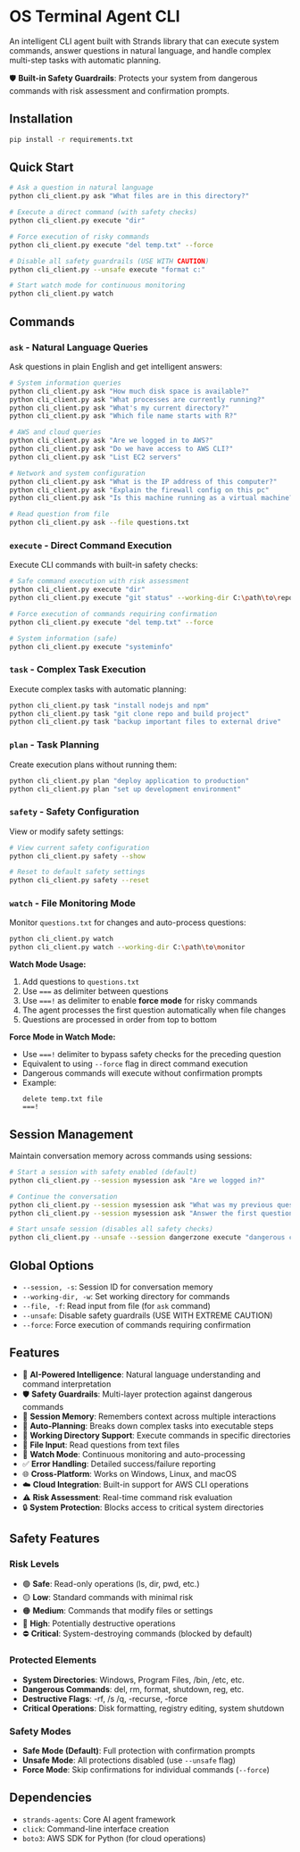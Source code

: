 # OS Terminal Agent CLI

An intelligent CLI agent built with Strands library that can execute system commands, answer questions in natural language, and handle complex multi-step tasks with automatic planning.

🛡️ **Built-in Safety Guardrails**: Protects your system from dangerous commands with risk assessment and confirmation prompts.

## Installation

```bash
pip install -r requirements.txt
```

## Quick Start

```bash
# Ask a question in natural language
python cli_client.py ask "What files are in this directory?"

# Execute a direct command (with safety checks)
python cli_client.py execute "dir"

# Force execution of risky commands
python cli_client.py execute "del temp.txt" --force

# Disable all safety guardrails (USE WITH CAUTION)
python cli_client.py --unsafe execute "format c:"

# Start watch mode for continuous monitoring
python cli_client.py watch
```

## Commands

### `ask` - Natural Language Queries
Ask questions in plain English and get intelligent answers:

```bash
# System information queries
python cli_client.py ask "How much disk space is available?"
python cli_client.py ask "What processes are currently running?"
python cli_client.py ask "What's my current directory?"
python cli_client.py ask "Which file name starts with R?"

# AWS and cloud queries
python cli_client.py ask "Are we logged in to AWS?"
python cli_client.py ask "Do we have access to AWS CLI?"
python cli_client.py ask "List EC2 servers"

# Network and system configuration
python cli_client.py ask "What is the IP address of this computer?"
python cli_client.py ask "Explain the firewall config on this pc"
python cli_client.py ask "Is this machine running as a virtual machine?"

# Read question from file
python cli_client.py ask --file questions.txt
```

### `execute` - Direct Command Execution
Execute CLI commands with built-in safety checks:

```bash
# Safe command execution with risk assessment
python cli_client.py execute "dir"
python cli_client.py execute "git status" --working-dir C:\path\to\repo

# Force execution of commands requiring confirmation
python cli_client.py execute "del temp.txt" --force

# System information (safe)
python cli_client.py execute "systeminfo"
```

### `task` - Complex Task Execution
Execute complex tasks with automatic planning:

```bash
python cli_client.py task "install nodejs and npm"
python cli_client.py task "git clone repo and build project"
python cli_client.py task "backup important files to external drive"
```

### `plan` - Task Planning
Create execution plans without running them:

```bash
python cli_client.py plan "deploy application to production"
python cli_client.py plan "set up development environment"
```

### `safety` - Safety Configuration
View or modify safety settings:

```bash
# View current safety configuration
python cli_client.py safety --show

# Reset to default safety settings
python cli_client.py safety --reset
```

### `watch` - File Monitoring Mode
Monitor `questions.txt` for changes and auto-process questions:

```bash
python cli_client.py watch
python cli_client.py watch --working-dir C:\path\to\monitor
```

**Watch Mode Usage:**
1. Add questions to `questions.txt`
2. Use `===` as delimiter between questions
3. Use `===!` as delimiter to enable **force mode** for risky commands
4. The agent processes the first question automatically when file changes
5. Questions are processed in order from top to bottom

**Force Mode in Watch Mode:**
- Use `===!` delimiter to bypass safety checks for the preceding question
- Equivalent to using `--force` flag in direct command execution
- Dangerous commands will execute without confirmation prompts
- Example:
  ```
  delete temp.txt file
  ===!
  ```

## Session Management

Maintain conversation memory across commands using sessions:

```bash
# Start a session with safety enabled (default)
python cli_client.py --session mysession ask "Are we logged in?"

# Continue the conversation
python cli_client.py --session mysession ask "What was my previous question?"
python cli_client.py --session mysession ask "Answer the first question again"

# Start unsafe session (disables all safety checks)
python cli_client.py --unsafe --session dangerzone execute "dangerous command"
```

## Global Options

- `--session, -s`: Session ID for conversation memory
- `--working-dir, -w`: Set working directory for commands
- `--file, -f`: Read input from file (for `ask` command)
- `--unsafe`: Disable safety guardrails (USE WITH EXTREME CAUTION)
- `--force`: Force execution of commands requiring confirmation

## Features

- 🧠 **AI-Powered Intelligence**: Natural language understanding and command interpretation
- 🛡️ **Safety Guardrails**: Multi-layer protection against dangerous commands
- 💾 **Session Memory**: Remembers context across multiple interactions
- 🔄 **Auto-Planning**: Breaks down complex tasks into executable steps
- 📁 **Working Directory Support**: Execute commands in specific directories
- 📝 **File Input**: Read questions from text files
- 👀 **Watch Mode**: Continuous monitoring and auto-processing
- ✅ **Error Handling**: Detailed success/failure reporting
- 🌐 **Cross-Platform**: Works on Windows, Linux, and macOS
- ☁️ **Cloud Integration**: Built-in support for AWS CLI operations
- ⚠️ **Risk Assessment**: Real-time command risk evaluation
- 🔒 **System Protection**: Blocks access to critical system directories

## Safety Features

### Risk Levels
- 🟢 **Safe**: Read-only operations (ls, dir, pwd, etc.)
- 🟡 **Low**: Standard commands with minimal risk
- 🟠 **Medium**: Commands that modify files or settings
- 🔴 **High**: Potentially destructive operations
- ⛔ **Critical**: System-destroying commands (blocked by default)

### Protected Elements
- **System Directories**: Windows, Program Files, /bin, /etc, etc.
- **Dangerous Commands**: del, rm, format, shutdown, reg, etc.
- **Destructive Flags**: -rf, /s /q, -recurse, -force
- **Critical Operations**: Disk formatting, registry editing, system shutdown

### Safety Modes
- **Safe Mode (Default)**: Full protection with confirmation prompts
- **Unsafe Mode**: All protections disabled (use `--unsafe` flag)
- **Force Mode**: Skip confirmations for individual commands (`--force`)

## Dependencies

- `strands-agents`: Core AI agent framework
- `click`: Command-line interface creation
- `boto3`: AWS SDK for Python (for cloud operations)